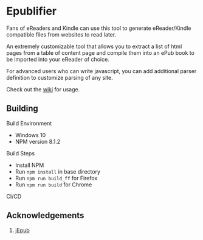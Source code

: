 # Epublifier #

Fans of eReaders and Kindle can use this tool to generate eReader/Kindle compatible files from websites to read later.

An extremely customizable tool that allows you to extract a list of html pages from a table of content page and compile them into an ePub book to be imported into your eReader of choice.

For advanced users who can write javascript, you can add additional parser definition to customize parsing of any site.

Check out the [wiki](https://github.com/maoserr/epublifier/wiki) for usage.

## Building ##
Build Environment
- Windows 10
- NPM version 8.1.2

Build Steps
- Install NPM
- Run `npm install` in base directory 
- Run `npm run build_ff` for Firefox
- Run `npm run build` for Chrome

CI/CD

## Acknowledgements ##
1. [jEpub](https://lelinhtinh.github.io/jEpub/)
